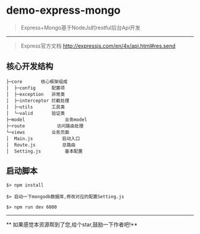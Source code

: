 # demo-express-mongo

> Express+Mongo基于NodeJs的restful后台Api开发

------------
> Express官方文档  http://expressjs.com/en/4x/api.html#res.send


## 核心开发结构

```
├─core       核心框架组成
│  ├─config      配置项
│  ├─exception   异常类
│  ├─interceptor 拦截处理
│  ├─utils       工具类
│  └─valid		 验证类
├─model               业务model
├─route		       访问路由处理
└─views		  	 业务页面
│  Main.js   		 启动入口
│  Route.js  		 总路由
│  Setting.js         基本配置
```

## 启动脚本
```
$> npm install

$> 启动一下mongodb数据库,修改对应的配置Setting.js

$> npm run dev 6000
```

------------


** 如果感觉本资源帮到了您,给个star,鼓励一下作者吧!**